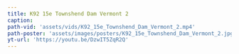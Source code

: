```yaml
---
title: K92 15e Townshend Dam Vermont 2
caption:
path-vid: 'assets/vids/K92_15e_Townshend_Dam_Vermont_2.mp4'
path-poster: 'assets/images/posters/K92_15e_Townshend_Dam_Vermont_2.jpg'
yt-url: 'https://youtu.be/DzwIT5ZqR2Q'
---
```

